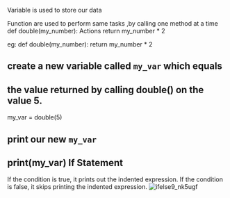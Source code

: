 Variable is used to store our data 







Function are  used to perform same tasks ,by calling one method at a time 
def double(my_number):
    Actions
    return my_number * 2
    
eg:
def double(my_number):
    return my_number * 2

## create a new variable called `my_var` which equals
## the value returned by calling double() on the value 5.
my_var = double(5)
## print our new `my_var`
print(my_var)
If Statement
------------
If the condition is true, it prints out the indented expression. If the condition is false, it skips printing the indented expression.
![ifelse9_nk5ugf](https://user-images.githubusercontent.com/85831369/121815558-b8a55080-cc94-11eb-8a90-970a6a2b82d9.png)
